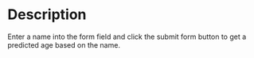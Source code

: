 # Description

Enter a name into the form field and click the submit form button to get a predicted age based on the name.
